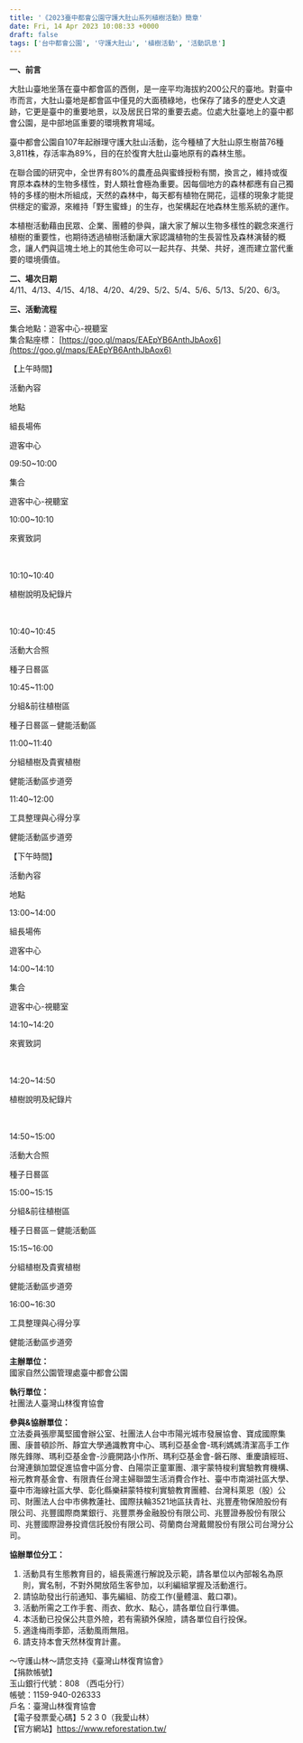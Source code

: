 ```yaml
---
title: '《2023臺中都會公園守護大肚山系列植樹活動》簡章'
date: Fri, 14 Apr 2023 10:08:33 +0000
draft: false
tags: ['台中都會公園', '守護大肚山', '植樹活動', '活動訊息']
---
```


**一、前言**

大肚山臺地坐落在臺中都會區的西側，是一座平均海拔約200公尺的臺地。對臺中市而言，大肚山臺地是都會區中僅見的大面積綠地，也保存了諸多的歷史人文遺跡，它更是臺中的重要地景，以及居民日常的重要去處。位處大肚臺地上的臺中都會公園，是中部地區重要的環境教育場域。

臺中都會公園自107年起辦理守護大肚山活動，迄今種植了大肚山原生樹苗76種3,811株，存活率為89%，目的在於復育大肚山臺地原有的森林生態。

在聯合國的研究中，全世界有80%的農產品與蜜蜂授粉有關，換言之，維持或復育原本森林的生物多樣性，對人類社會極為重要。因每個地方的森林都應有自己獨特的多樣的樹木所組成，天然的森林中，每天都有植物在開花，這樣的現象才能提供穩定的蜜源，來維持「野生蜜蜂」的生存，也架構起在地森林生態系統的運作。

本植樹活動藉由民眾、企業、團體的參與，讓大家了解以生物多樣性的觀念來進行植樹的重要性，也期待透過植樹活動讓大家認識植物的生長習性及森林演替的概念，讓人們與這塊土地上的其他生命可以一起共存、共榮、共好，進而建立當代重要的環境價值。

**二、場次日期**  
4/11、4/13、4/15、4/18、4/20、4/29、5/2、5/4、5/6、5/13、5/20、6/3。

**三、活動流程**

集合地點：遊客中心-視聽室  
集合點座標： [https://goo.gl/maps/EAEpYB6AnthJbAox6](https://goo.gl/maps/EAEpYB6AnthJbAox6)

【上午時間】

活動內容

地點

組長場佈

遊客中心

09:50~10:00

集合

遊客中心-視聽室

10:00~10:10

來賓致詞

　

10:10~10:40

植樹說明及紀錄片

　

10:40~10:45

活動大合照

種子日晷區

10:45~11:00

分組&前往植樹區

種子日晷區－健能活動區

11:00~11:40

分組植樹及貴賓植樹

健能活動區步道旁

11:40~12:00

工具整理與心得分享

健能活動區步道旁

【下午時間】

活動內容

地點

13:00~14:00

組長場佈

遊客中心

14:00~14:10

集合

遊客中心-視聽室

14:10~14:20

來賓致詞

　

14:20~14:50

植樹說明及紀錄片

　

14:50~15:00

活動大合照

種子日晷區

15:00~15:15

分組&前往植樹區

種子日晷區－健能活動區

15:15~16:00

分組植樹及貴賓植樹

健能活動區步道旁

16:00~16:30

工具整理與心得分享

健能活動區步道旁

**主辦單位：**  
國家自然公園管理處臺中都會公園

**執行單位：**  
社團法人臺灣山林復育協會

**參與&協辦單位：**  
立法委員張廖萬堅國會辦公室、社團法人台中市陽光城市發展協會、寶成國際集團、康普頓診所、靜宜大學通識教育中心、瑪利亞基金會-瑪利媽媽清潔高手工作隊先鋒隊、瑪利亞基金會-沙鹿開路小作所、瑪利亞基金會-磐石隊、重慶讀經班、台灣連鎖加盟促進協會中區分會、白陽崇正童軍團、澴宇蒙特梭利實驗教育機構、裕元教育基金會、有限責任台灣主婦聯盟生活消費合作社、臺中市南湖社區大學、臺中市海線社區大學、彰化縣樂耕蒙特梭利實驗教育團體、台灣科萊恩（股）公司、財團法人台中市佛教蓮社、國際扶輪3521地區扶青社、兆豐產物保險股份有限公司、兆豐國際商業銀行、兆豐票券金融股份有限公司、兆豐證券股份有限公司、兆豐國際證券投資信託股份有限公司、荷蘭商台灣戴爾股份有限公司台灣分公司。

**協辦單位分工：**

1.  活動具有生態教育目的，組長需進行解說及示範，請各單位以內部報名為原則，實名制，不對外開放陌生客參加，以利編組掌握及活動進行。
2.  請協助發出行前通知、事先編組、防疫工作(量體溫、戴口罩)。
3.  活動所需之工作手套、雨衣、飲水、點心，請各單位自行準備。
4.  本活動已投保公共意外險，若有需額外保險，請各單位自行投保。
5.  適逢梅雨季節，活動風雨無阻。
6.  請支持本會天然林復育計畫。

～守護山林～請您支持《臺灣山林復育協會》  
【捐款帳號】  
玉山銀行代號：808 （西屯分行）  
帳號：1159-940-026333  
戶名：臺灣山林復育協會  
【電子發票愛心碼】5 2 3 0（我愛山林）  
【官方網站】https://www.reforestation.tw/